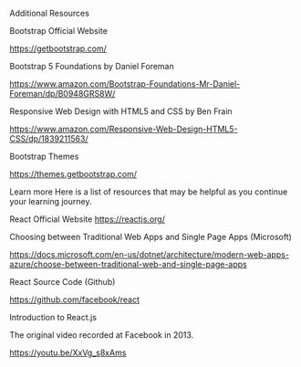Additional Resources

Bootstrap Official Website

https://getbootstrap.com/

Bootstrap 5 Foundations by Daniel Foreman  

https://www.amazon.com/Bootstrap-Foundations-Mr-Daniel-Foreman/dp/B0948GRS8W/

Responsive Web Design with HTML5 and CSS  by Ben Frain  

https://www.amazon.com/Responsive-Web-Design-HTML5-CSS/dp/1839211563/

Bootstrap Themes  

https://themes.getbootstrap.com/

Learn more
Here is a list of resources that may be helpful as you continue your learning journey.

React Official Website
https://reactjs.org/

Choosing between Traditional Web Apps and Single Page Apps (Microsoft)

https://docs.microsoft.com/en-us/dotnet/architecture/modern-web-apps-azure/choose-between-traditional-web-and-single-page-apps

React Source Code (Github)

https://github.com/facebook/react

Introduction to React.js  

The original video recorded at Facebook in 2013.

https://youtu.be/XxVg_s8xAms